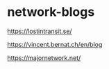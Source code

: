 # network-blogs

https://lostintransit.se/

https://vincent.bernat.ch/en/blog

https://majornetwork.net/
